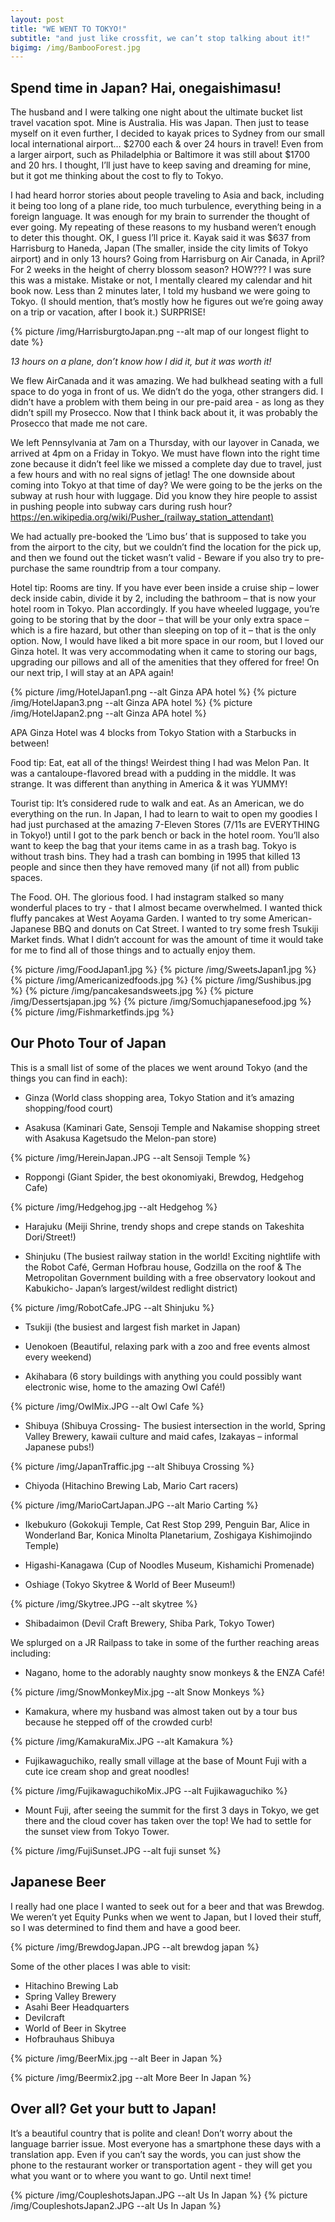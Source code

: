 ```yaml
---
layout: post
title: "WE WENT TO TOKYO!"
subtitle: "and just like crossfit, we can’t stop talking about it!"
bigimg: /img/BambooForest.jpg
---
```


## Spend time in Japan? Hai, onegaishimasu!

The husband and I were talking one night about the ultimate bucket list travel vacation spot. Mine is Australia. His was Japan. Then just to tease myself on it even further, I decided to kayak prices to Sydney from our small local international airport… $2700 each & over 24 hours in travel! Even from a larger airport, such as Philadelphia or Baltimore it was still about $1700 and 20 hrs. I thought, I’ll just have to keep saving and dreaming for mine, but it got me thinking about the cost to fly to Tokyo.

I had heard horror stories about people traveling to Asia and back, including it being too long of a plane ride, too much turbulence, everything being in a foreign language. It was enough for my brain to surrender the thought of ever going. My repeating of these reasons to my husband weren’t enough to deter this thought. OK, I guess I’ll price it. Kayak said it was \$637 from Harrisburg to Haneda, Japan (The smaller, inside the city limits of Tokyo airport) and in only 13 hours? Going from Harrisburg on Air Canada, in April? For 2 weeks in the height of cherry blossom season? HOW??? I was sure this was a mistake. Mistake or not, I mentally cleared my calendar and hit book now. Less than 2 minutes later, I told my husband we were going to Tokyo. (I should mention, that’s mostly how he figures out we’re going away on a trip or vacation, after I book it.) SURPRISE!

{% picture /img/HarrisburgtoJapan.png --alt map of our longest flight to date %}

<i> 13 hours on a plane, don’t know how I did it, but it was worth it!</i>

We flew AirCanada and it was amazing. We had bulkhead seating with a full space to do yoga in front of us. We didn’t do the yoga, other strangers did. I didn’t have a problem with them being in our pre-paid area - as long as they didn’t spill my Prosecco. Now that I think back about it, it was probably the Prosecco that made me not care.

We left Pennsylvania at 7am on a Thursday, with our layover in Canada, we arrived at 4pm on a Friday in Tokyo. We must have flown into the right time zone because it didn’t feel like we missed a complete day due to travel, just a few hours and with no real signs of jetlag! The one downside about coming into Tokyo at that time of day? We were going to be the jerks on the subway at rush hour with luggage. Did you know they hire people to assist in pushing people into subway cars during rush hour? https://en.wikipedia.org/wiki/Pusher_(railway_station_attendant)

We had actually pre-booked the ‘Limo bus’ that is supposed to take you from the airport to the city, but we couldn’t find the location for the pick up, and then we found out the ticket wasn’t valid - Beware if you also try to pre-purchase the same roundtrip from a tour company.

Hotel tip: Rooms are tiny. If you have ever been inside a cruise ship – lower deck inside cabin, divide it by 2, including the bathroom – that is now your hotel room in Tokyo. Plan accordingly. If you have wheeled luggage, you’re going to be storing that by the door – that will be your only extra space – which is a fire hazard, but other than sleeping on top of it – that is the only option. Now, I would have liked a bit more space in our room, but I loved our Ginza hotel. It was very accommodating when it came to storing our bags, upgrading our pillows and all of the amenities that they offered for free! On our next trip, I will stay at an APA again!

{% picture /img/HotelJapan1.png --alt Ginza APA hotel %}
{% picture /img/HotelJapan3.png --alt Ginza APA hotel %}
{% picture /img/HotelJapan2.png --alt Ginza APA hotel %}

APA Ginza Hotel was 4 blocks from Tokyo Station with a Starbucks in between!

Food tip: Eat, eat all of the things! Weirdest thing I had was Melon Pan. It was a cantaloupe-flavored bread with a pudding in the middle. It was strange. It was different than anything in America & it was YUMMY!

Tourist tip: It’s considered rude to walk and eat. As an American, we do everything on the run. In Japan, I had to learn to wait to open my goodies I had just purchased at the amazing 7-Eleven Stores (7/11s are EVERYTHING in Tokyo!) until I got to the park bench or back in the hotel room. You’ll also want to keep the bag that your items came in as a trash bag. Tokyo is without trash bins. They had a trash can bombing in 1995 that killed 13 people and since then they have removed many (if not all) from public spaces.

The Food. OH. The glorious food. I had instagram stalked so many wonderful places to try - that I almost became overwhelmed. I wanted thick fluffy pancakes at West Aoyama Garden. I wanted to try some American-Japanese BBQ and donuts on Cat Street. I wanted to try some fresh Tsukiji Market finds. What I didn’t account for was the amount of time it would take for me to find all of those things and to actually enjoy them.

{% picture /img/FoodJapan1.jpg %}
{% picture /img/SweetsJapan1.jpg %}
{% picture /img/Americanizedfoods.jpg %}
{% picture /img/Sushibus.jpg %}
{% picture /img/pancakesandsweets.jpg %}
{% picture /img/Dessertsjapan.jpg %}
{% picture /img/Somuchjapanesefood.jpg %}
{% picture /img/Fishmarketfinds.jpg %}

## Our Photo Tour of Japan

This is a small list of some of the places we went around Tokyo (and the things you can find in each):

- Ginza (World class shopping area, Tokyo Station and it’s amazing shopping/food court)

- Asakusa (Kaminari Gate, Sensoji Temple and Nakamise shopping street with Asakusa Kagetsudo the Melon-pan store)

{% picture /img/HereinJapan.JPG --alt Sensoji Temple %}

- Roppongi (Giant Spider, the best okonomiyaki, Brewdog, Hedgehog Cafe)

{% picture /img/Hedgehog.jpg --alt Hedgehog %}

- Harajuku (Meiji Shrine, trendy shops and crepe stands on Takeshita Dori/Street!)

- Shinjuku (The busiest railway station in the world! Exciting nightlife with the Robot Café, German Hofbrau house, Godzilla on the roof & The Metropolitan Government building with a free observatory lookout and Kabukicho- Japan’s largest/wildest redlight district)

{% picture /img/RobotCafe.JPG --alt Shinjuku %}

- Tsukiji (the busiest and largest fish market in Japan)

- Uenokoen (Beautiful, relaxing park with a zoo and free events almost every
  weekend)

- Akihabara (6 story buildings with anything you could possibly want electronic wise, home to the amazing Owl Café!)

{% picture /img/OwlMix.JPG --alt Owl Cafe %}

- Shibuya (Shibuya Crossing- The busiest intersection in the world, Spring Valley Brewery, kawaii culture and maid cafes, Izakayas – informal Japanese pubs!)

{% picture /img/JapanTraffic.jpg --alt Shibuya Crossing %}

- Chiyoda (Hitachino Brewing Lab, Mario Cart racers)

{% picture /img/MarioCartJapan.JPG --alt Mario Carting %}

- Ikebukuro (Gokokuji Temple, Cat Rest Stop 299, Penguin Bar, Alice in Wonderland Bar, Konica Minolta Planetarium, Zoshigaya Kishimojindo Temple)

- Higashi-Kanagawa (Cup of Noodles Museum, Kishamichi Promenade)

- Oshiage (Tokyo Skytree & World of Beer Museum!)

{% picture /img/Skytree.JPG --alt skytree %}

- Shibadaimon (Devil Craft Brewery, Shiba Park, Tokyo Tower)

We splurged on a JR Railpass to take in some of the further reaching areas including:

- Nagano, home to the adorably naughty snow monkeys & the ENZA Café!

{% picture /img/SnowMonkeyMix.jpg --alt Snow Monkeys %}

- Kamakura, where my husband was almost taken out by a tour bus because he stepped off of the crowded curb!

{% picture /img/KamakuraMix.JPG --alt Kamakura %}

- Fujikawaguchiko, really small village at the base of Mount Fuji with a cute ice cream shop and great noodles!

{% picture /img/FujikawaguchikoMix.JPG --alt Fujikawaguchiko %}

- Mount Fuji, after seeing the summit for the first 3 days in Tokyo, we get there and the cloud cover has taken over the top! We had to settle for the sunset view from Tokyo Tower.

{% picture /img/FujiSunset.JPG --alt fuji sunset %}

## Japanese Beer

I really had one place I wanted to seek out for a beer and that was Brewdog. We weren’t yet Equity Punks when we went to Japan, but I loved their stuff, so I was determined to find them and have a good beer.

{% picture /img/BrewdogJapan.JPG --alt brewdog japan %}

Some of the other places I was able to visit:

- Hitachino Brewing Lab
- Spring Valley Brewery
- Asahi Beer Headquarters
- Devilcraft
- World of Beer in Skytree
- Hofbrauhaus Shibuya

{% picture /img/BeerMix.jpg --alt Beer in Japan %}

{% picture /img/Beermix2.jpg --alt More Beer In Japan %}

## Over all? Get your butt to Japan!

It’s a beautiful country that is polite and clean! Don’t worry about the language barrier issue. Most everyone has a smartphone these days with a translation app. Even if you can’t say the words, you can just show the phone to the restaurant worker or transportation agent - they will get you what you want or to where you want to go. Until next time!

{% picture /img/CoupleshotsJapan.JPG --alt Us In Japan %}
{% picture /img/CoupleshotsJapan2.JPG --alt Us In Japan %}
